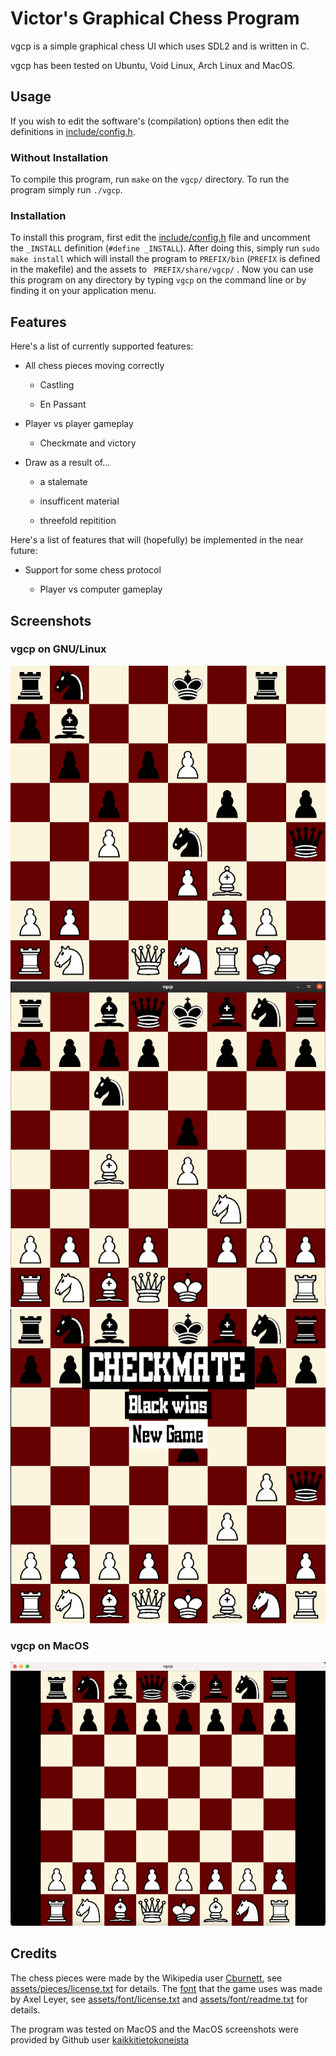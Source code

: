 # Victor's Graphical Chess Program

vgcp is a simple graphical chess UI which uses SDL2 and is written in C. 

vgcp has been tested on Ubuntu, Void Linux, Arch Linux and MacOS.

## Usage 

If you wish to edit the software's (compilation) options then edit the definitions in [include/config.h](include/config.h).

### Without Installation

To compile this program, run ``` make ``` on the ``` vgcp/ ``` directory. To run the program simply run ``` ./vgcp ```.

### Installation

To install this program, first edit the [include/config.h](include/config.h) file and uncomment the ``` _INSTALL ``` definition (``` #define _INSTALL ```). After doing this, simply run ``` sudo make install ``` which will install the program to ``` PREFIX/bin ``` (``` PREFIX ``` is defined in the makefile) and the assets to ``` PREFIX/share/vgcp/``` . Now you can use this program on any directory by typing ``` vgcp ``` on the command line or by finding it on your application menu.

## Features 

Here's a list of currently supported features:

- All chess pieces moving correctly

    - Castling

    - En Passant

- Player vs player gameplay

    - Checkmate and victory

- Draw as a result of...

    - a stalemate

    - insufficent material 

    - threefold repitition


Here's a list of features that will (hopefully) be implemented in the near future:

- Support for some chess protocol

    - Player vs computer gameplay

## Screenshots

### vgcp on GNU/Linux

![Screenshot of vgcp on Arch Linux (i3), Pentti Sola - Osmo Kaila 15.12.1934](images/ss-arch-1.png)
![Screenshot of vgcp on Ubuntu (GNOME), italian game](images/ss-ubuntu-opening-1.png)
![Screenshot of vgcp on Ubuntu (GNOME), fool's mate](images/ss-ubuntu-checkmate-1.png)

### vgcp on MacOS

![Screenshot of vgcp on MacOs](images/ss-macos.png)

## Credits

The chess pieces were made by the Wikipedia user [Cburnett](https://en.wikipedia.org/wiki/User:Cburnett), see [assets/pieces/license.txt](assets/pieces/license.txt) for details. The [font](https://fontstruct.com/fontstructions/show/55273) that the game uses was made by Axel Leyer, see [assets/font/license.txt](assets/font/license.txt) and [assets/font/readme.txt](assets/font/readme.txt) for details.

The program was tested on MacOS and the MacOS screenshots were provided by Github user [kaikkitietokoneista](https://github.com/kaikkitietokoneista)
